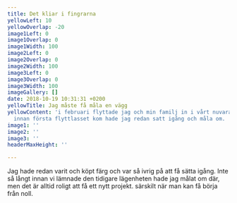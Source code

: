 ```yaml
---
title: Det kliar i fingrarna
yellowLeft: 10
yellowOverlap: -20
image1Left: 0
image1Overlap: 0
image1Width: 100
image2Left: 0
image2Overlap: 0
image2Width: 100
image3Left: 0
image3Overlap: 0
image3Width: 100
imageGallery: []
date: 2018-10-19 10:31:31 +0200
yellowTitle: Jag måste få måla en vägg
yellowContent: 'i februari flyttade jag och min familj in i vårt nuvarande hem. Och
  innan första flyttlasset kom hade jag redan satt igång och måla om. '
image1: ''
image2: ''
image3: ''
headerMaxHeight: ''

---
```

Jag hade redan varit och köpt färg och var så ivrig på att få sätta igång. Inte så långt innan vi lämnade den tidigare lägenheten hade jag målat om där, men det är alltid roligt att få ett nytt projekt. särskilt när man kan få börja från noll. 